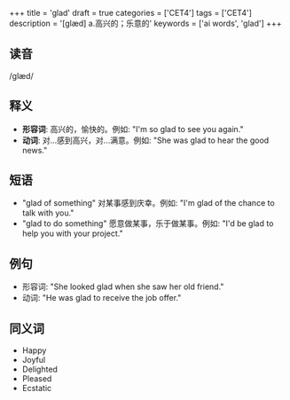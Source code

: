 +++
title = 'glad'
draft = true
categories = ['CET4']
tags = ['CET4']
description = '[glæd] a.高兴的；乐意的'
keywords = ['ai words', 'glad']
+++

## 读音
/ɡlæd/

## 释义
- **形容词**: 高兴的，愉快的。例如: "I'm so glad to see you again."
- **动词**: 对...感到高兴，对...满意。例如: "She was glad to hear the good news."

## 短语
- "glad of something" 对某事感到庆幸。例如: "I'm glad of the chance to talk with you."
- "glad to do something" 愿意做某事，乐于做某事。例如: "I'd be glad to help you with your project."

## 例句
- 形容词: "She looked glad when she saw her old friend."
- 动词: "He was glad to receive the job offer."

## 同义词
- Happy
- Joyful
- Delighted
- Pleased
- Ecstatic
